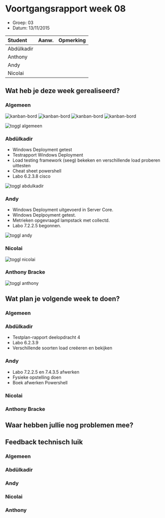 # Voortgangsrapport week 08

* Groep: 03
* Datum: 13/11/2015

| Student  | Aanw. | Opmerking |
| :---     | :---  | :---      |
| Abdülkadir |       |           |
| Anthony |       |           |
| Andy |       |           |
| Nicolai |       |           |

## Wat heb je deze week gerealiseerd?

### Algemeen

![kanban-bord](https://github.com/HoGentTIN/ops3-g03/blob/master/weekrapport/image/week8_kanban1.PNG)
![kanban-bord](https://github.com/HoGentTIN/ops3-g03/blob/master/weekrapport/image/week8_kanban2.PNG)
![kanban-bord](https://github.com/HoGentTIN/ops3-g03/blob/master/weekrapport/image/week8_kanban3.PNG)
![kanban-bord](https://github.com/HoGentTIN/ops3-g03/blob/master/weekrapport/image/week8_kanban4.PNG)

![toggl algemeen](https://github.com/HoGentTIN/ops3-g03/blob/master/weekrapport/8image/week8_toggl_algemeen.PNG)

### Abdülkadir

* Windows Deployment getest
* Testrapport Windows Deployment
* Load testing framework (seeg) bekeken en verschillende load proberen uittesten
* Cheat sheet powershell
* Labo 6.2.3.8 cisco

![toggl abdulkadir](https://github.com/HoGentTIN/ops3-g03/blob/master/weekrapport/image/week8_toggl_abdulkadir.PNG)

### Andy
* Windows Deployment uitgevoerd in Server Core.
* Windows Deplpoyment getest.
* Metrieken opgevraagd lampstack met collectd.
* Labo 7.2.2.5 begonnen.


![toggl andy](https://github.com/HoGentTIN/ops3-g03/blob/master/weekrapport/image/week8_toggl_andy.PNG)

### Nicolai



![toggl nicolai](https://github.com/HoGentTIN/ops3-g03/blob/master/weekrapport/image/week8_toggl_nicolai.PNG)

### Anthony Bracke



![toggl anthony](https://github.com/HoGentTIN/ops3-g03/blob/master/weekrapport/image/week8_toggl_anthony.PNG)

## Wat plan je volgende week te doen?

### Algemeen

### Abdülkadir 

* Testplan-rapport deelopdracht 4
* Labo 6.2.3.9
* Verschillende soorten load creëeren en bekijken

### Andy
* Labo 7.2.2.5 en 7.4.3.5 afwerken
* Fysieke opstelling doen
* Boek afwerken Powershell

### Nicolai


### Anthony Bracke


## Waar hebben jullie nog problemen mee?


## Feedback technisch luik

### Algemeen

### Abdülkadir

### Andy

### Nicolai

### Anthony


